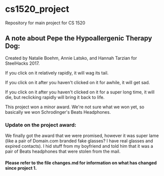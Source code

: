 # cs1520_project
Repository for main project for CS 1520

## A note about Pepe the Hypoallergenic Therapy Dog:
Created by Natalie Boehm, Annie Latsko, and Hannah Tarzian for SteelHacks 2017.

If you click on it relatively rapidly, it will wag its tail.

If you click on it after you haven't clicked on it for awhile, it will get sad.

If you click on it after you haven't clicked on it for a super long time, it will die, but reclicking rapidly will bring it back to life.

This project won a minor award. We're not sure what we won yet, so basically we won Schrodinger's Beats Headphones.

### Update on the project award:

We finally got the award that we were promised, however it was super lame (like a pair of Domain.com branded fake glasses? I have real glasses and expired contacts). I hid stuff from my boyfriend and told him that it was a pair of Beats headphones that were stolen from the mail.

#### Please refer to the file changes.md for information on what has changed since project 1.
